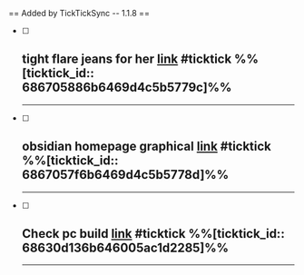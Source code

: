 == Added by TickTickSync -- 1.1.8 == 
- [ ] tight flare jeans for her  [link](https://ticktick.com/webapp/#p/64d4cfa6a6b0e8fdd949ab1f/tasks/686705886b6469d4c5b5779c) #ticktick  %%[ticktick_id:: 686705886b6469d4c5b5779c]%%
  -------------------------------------------------------------
  -------------------------------------------------------------
- [ ] obsidian homepage graphical  [link](https://ticktick.com/webapp/#p/64d4cfa6a6b0e8fdd949ab1f/tasks/6867057f6b6469d4c5b5778d) #ticktick  %%[ticktick_id:: 6867057f6b6469d4c5b5778d]%%
  -------------------------------------------------------------
  -------------------------------------------------------------
- [ ] Check pc build  [link](https://ticktick.com/webapp/#p/64d4cfa6a6b0e8fdd949ab1f/tasks/68630d136b646005ac1d2285) #ticktick  %%[ticktick_id:: 68630d136b646005ac1d2285]%%
  -------------------------------------------------------------
  -------------------------------------------------------------